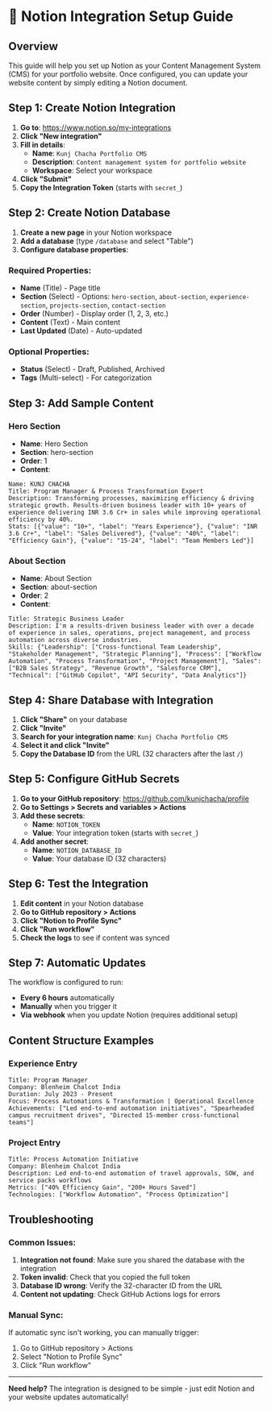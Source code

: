# 🔄 Notion Integration Setup Guide

## **Overview**
This guide will help you set up Notion as your Content Management System (CMS) for your portfolio website. Once configured, you can update your website content by simply editing a Notion document.

## **Step 1: Create Notion Integration**

1. **Go to**: https://www.notion.so/my-integrations
2. **Click "New integration"**
3. **Fill in details**:
   - **Name**: `Kunj Chacha Portfolio CMS`
   - **Description**: `Content management system for portfolio website`
   - **Workspace**: Select your workspace
4. **Click "Submit"**
5. **Copy the Integration Token** (starts with `secret_`)

## **Step 2: Create Notion Database**

1. **Create a new page** in your Notion workspace
2. **Add a database** (type `/database` and select "Table")
3. **Configure database properties**:

### **Required Properties:**
- **Name** (Title) - Page title
- **Section** (Select) - Options: `hero-section`, `about-section`, `experience-section`, `projects-section`, `contact-section`
- **Order** (Number) - Display order (1, 2, 3, etc.)
- **Content** (Text) - Main content
- **Last Updated** (Date) - Auto-updated

### **Optional Properties:**
- **Status** (Select) - Draft, Published, Archived
- **Tags** (Multi-select) - For categorization

## **Step 3: Add Sample Content**

### **Hero Section**
- **Name**: Hero Section
- **Section**: hero-section
- **Order**: 1
- **Content**: 
```
Name: KUNJ CHACHA
Title: Program Manager & Process Transformation Expert
Description: Transforming processes, maximizing efficiency & driving strategic growth. Results-driven business leader with 10+ years of experience delivering INR 3.6 Cr+ in sales while improving operational efficiency by 40%.
Stats: [{"value": "10+", "label": "Years Experience"}, {"value": "INR 3.6 Cr+", "label": "Sales Delivered"}, {"value": "40%", "label": "Efficiency Gain"}, {"value": "15-24", "label": "Team Members Led"}]
```

### **About Section**
- **Name**: About Section
- **Section**: about-section
- **Order**: 2
- **Content**: 
```
Title: Strategic Business Leader
Description: I'm a results-driven business leader with over a decade of experience in sales, operations, project management, and process automation across diverse industries.
Skills: {"Leadership": ["Cross-functional Team Leadership", "Stakeholder Management", "Strategic Planning"], "Process": ["Workflow Automation", "Process Transformation", "Project Management"], "Sales": ["B2B Sales Strategy", "Revenue Growth", "Salesforce CRM"], "Technical": ["GitHub Copilot", "API Security", "Data Analytics"]}
```

## **Step 4: Share Database with Integration**

1. **Click "Share"** on your database
2. **Click "Invite"**
3. **Search for your integration name**: `Kunj Chacha Portfolio CMS`
4. **Select it and click "Invite"**
5. **Copy the Database ID** from the URL (32 characters after the last `/`)

## **Step 5: Configure GitHub Secrets**

1. **Go to your GitHub repository**: https://github.com/kunjchacha/profile
2. **Go to Settings > Secrets and variables > Actions**
3. **Add these secrets**:
   - **Name**: `NOTION_TOKEN`
   - **Value**: Your integration token (starts with `secret_`)
4. **Add another secret**:
   - **Name**: `NOTION_DATABASE_ID`
   - **Value**: Your database ID (32 characters)

## **Step 6: Test the Integration**

1. **Edit content** in your Notion database
2. **Go to GitHub repository > Actions**
3. **Click "Notion to Profile Sync"**
4. **Click "Run workflow"**
5. **Check the logs** to see if content was synced

## **Step 7: Automatic Updates**

The workflow is configured to run:
- **Every 6 hours** automatically
- **Manually** when you trigger it
- **Via webhook** when you update Notion (requires additional setup)

## **Content Structure Examples**

### **Experience Entry**
```
Title: Program Manager
Company: Blenheim Chalcot India
Duration: July 2023 - Present
Focus: Process Automations & Transformation | Operational Excellence
Achievements: ["Led end-to-end automation initiatives", "Spearheaded campus recruitment drives", "Directed 15-member cross-functional teams"]
```

### **Project Entry**
```
Title: Process Automation Initiative
Company: Blenheim Chalcot India
Description: Led end-to-end automation of travel approvals, SOW, and service packs workflows
Metrics: ["40% Efficiency Gain", "200+ Hours Saved"]
Technologies: ["Workflow Automation", "Process Optimization"]
```

## **Troubleshooting**

### **Common Issues:**
1. **Integration not found**: Make sure you shared the database with the integration
2. **Token invalid**: Check that you copied the full token
3. **Database ID wrong**: Verify the 32-character ID from the URL
4. **Content not updating**: Check GitHub Actions logs for errors

### **Manual Sync:**
If automatic sync isn't working, you can manually trigger:
1. Go to GitHub repository > Actions
2. Select "Notion to Profile Sync"
3. Click "Run workflow"

---

**Need help?** The integration is designed to be simple - just edit Notion and your website updates automatically!
